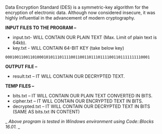 Data Encryption Standard (DES) is a symmetric-key algorithm for the encryption of electronic data. Although now considered insecure, it was highly influential in the advancement of modern cryptography.

__INPUT FILES TO THE PROGRAM –__

- input.txt- WILL CONTAIN OUR PLAIN TEXT (Max. Limit of plain text is 64kb).
- key.txt - WILL CONTAIN 64-BIT KEY (take below key)
```
0001001100110100010101110111100110011011101111001101111111110001
```

__OUTPUT FILE –__

- result.txt – IT WILL CONTAIN OUR DECRYPTED TEXT.

__TEMP FILES –__

- bits.txt – IT WILL CONTAIN OUR PLAIN TEXT CONVERTED IN BITS.
- cipher.txt – IT WILL CONTAIN OUR ENCRYPTED TEXT IN BITS.
- decrypted.txt – IT WILL CONTAIN OUR DECRYPTED TEXT IN BITS (SAME AS bits.txt IN CONTENT)


_ _Above program is tested in Windows environment using Code::Blocks 16.01._ _
